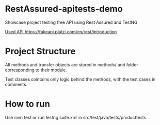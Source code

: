 # RestAssured-apitests-demo
Showcase project testing free API using Rest Assured and TestNG

[Used API ](https://fakeapi.platzi.com/en/rest/introduction) https://fakeapi.platzi.com/en/rest/introduction

# Project Structure
All methods and transfer objects are stored in methods/ and folder corresponding to their module.

Test classes cointains only logic behind the methods, with the test cases in comments.

# How to run

Use mvn test or run testng suite.xml in src/test/java/tests/producttests

